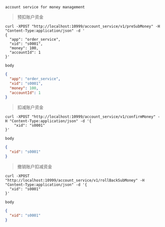 ```text
account service for money management
```

> 预扣账户资金

```text
curl -XPOST "http://localhost:10999/account_service/v1/preSubMoney" -H "Content-Type:application/json" -d '
{
  "app": "order_service",
  "xid": "s0001",
  "money": 100,
  "accountId": 1
}'
```

`body`

```json
{
  "app": "order_service",
  "xid": "s0001",
  "money": 100,
  "accountId": 1
}
```

> 扣减账户资金

```text
curl -XPOST "http://localhost:10999/account_service/v1/confirmMoney" -H "Content-Type:application/json" -d '{
    "xid": "s0001"
}'
```

`body`

```json
{
  "xid": "s0001"
}
```

> 撤销账户扣减资金

```text
curl -XPOST "http://localhost:10999/account_service/v1/rollBackSubMoney" -H "Content-Type:application/json" -d '{
  "xid": "s0001"
}'
```

`body`

```json
{
  "xid": "s0001"
}
```
